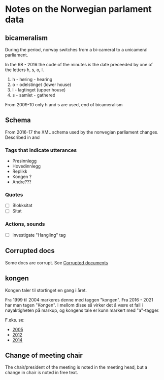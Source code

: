 # Notes on the Norwegian parlament data



## bicameralism
During the period, norway switches from a bi-cameral to a unicameral parliament. 

In the 98 - 2016 the code of the minutes is the date preceeded by one of the letters h, s, o, l. 
1. h - høring - hearing
2. o - odelstinget (lower house)
3. l - lagtinget (upper house)
4. s - samlet - gathered

From 2009-10 only h and s are used, end of bicameralism

## Schema 

From 2016-17 the XML schema used by the norwegian parliament changes. Described in [](forhandl_xml.dtd) and [](forhandlinger.dtd)

### Tags that indicate utterances
* Presinnlegg
* Hovedinnlegg
* Replikk
* Kongen ?
* Andre???

### Quotes
- [ ] Blokksitat
- [ ] Sitat
### Actions, sounds
- [ ] Investigate "Hangling" tag

## Corrupted docs

Some docs are corrupt. See [Corrupted documents](Corrupted_documents.txt)

## kongen
Kongen taler til stortinget en gang i året. 

Fra 1999 til 2004 markeres denne med taggen "kongen". Fra 2016 - 2021 har man tagen "Kongen". I mellom disse så virker det å være et fall i nøyaktigheten på markup, og kongens tale er kunn markert med "a"-tagger.

F.eks. se:

* [2005](../data/2005-2006/s051011.xml)
* [2012](../data/2012-2013/s121002.xml)
* [2014](../data/2014-2015/s141002.xml)

## Change of meeting chair
The chair/president of the meeting is noted in the meeting head, but a change in chair is noted in free text. 
